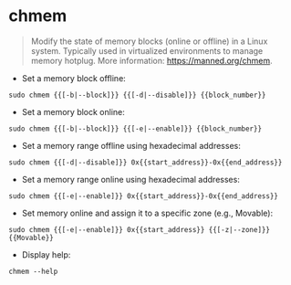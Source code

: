 # chmem

> Modify the state of memory blocks (online or offline) in a Linux system.
> Typically used in virtualized environments to manage memory hotplug.
> More information: <https://manned.org/chmem>.

- Set a memory block offline:

`sudo chmem {{[-b|--block]}} {{[-d|--disable]}} {{block_number}}`

- Set a memory block online:

`sudo chmem {{[-b|--block]}} {{[-e|--enable]}} {{block_number}}`

- Set a memory range offline using hexadecimal addresses:

`sudo chmem {{[-d|--disable]}} 0x{{start_address}}-0x{{end_address}}`

- Set a memory range online using hexadecimal addresses:

`sudo chmem {{[-e|--enable]}} 0x{{start_address}}-0x{{end_address}}`

- Set memory online and assign it to a specific zone (e.g., Movable):

`sudo chmem {{[-e|--enable]}} 0x{{start_address}} {{[-z|--zone]}} {{Movable}}`

- Display help:

`chmem --help`
